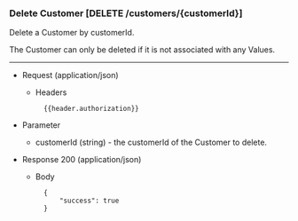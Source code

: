 ### Delete Customer [DELETE /customers/{customerId}]

Delete a Customer by customerId.

The Customer can only be deleted if it is not associated with any Values.

---

+ Request (application/json)
    + Headers
    
            {{header.authorization}}

+ Parameter
    + customerId (string) - the customerId of the Customer to delete.

+ Response 200 (application/json)

    + Body

            {
                "success": true
            }
